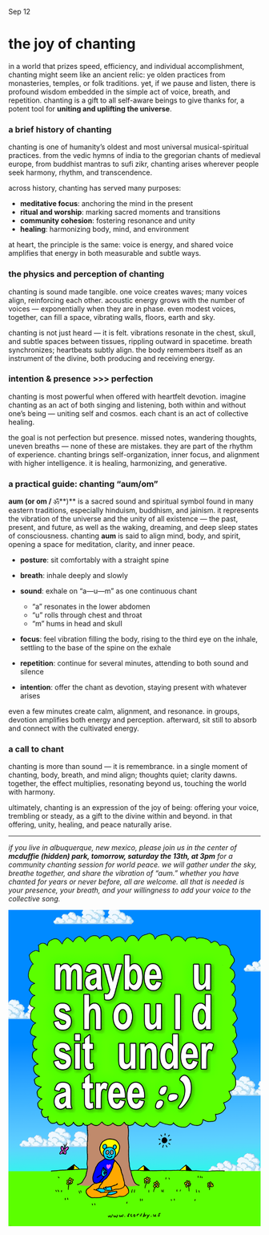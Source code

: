 Sep 12
# the joy of chanting



in a world that prizes speed, efficiency, and individual accomplishment, chanting might seem like an ancient relic: ye olden practices from monasteries, temples, or folk traditions. yet, if we pause and listen, there is profound wisdom embedded in the simple act of voice, breath, and repetition. chanting is a gift to all self-aware beings to give thanks for, a potent tool for **uniting and uplifting the universe**.

### a brief history of chanting

chanting is one of humanity’s oldest and most universal musical-spiritual practices. from the vedic hymns of india to the gregorian chants of medieval europe, from buddhist mantras to sufi zikr, chanting arises wherever people seek harmony, rhythm, and transcendence.

across history, chanting has served many purposes:

* **meditative focus**: anchoring the mind in the present
* **ritual and worship**: marking sacred moments and transitions
* **community cohesion**: fostering resonance and unity
* **healing**: harmonizing body, mind, and environment

at heart, the principle is the same: voice is energy, and shared voice amplifies that energy in both measurable and subtle ways.

### the physics and perception of chanting

chanting is sound made tangible. one voice creates waves; many voices align, reinforcing each other. acoustic energy grows with the number of voices — exponentially when they are in phase. even modest voices, together, can fill a space, vibrating walls, floors, earth and sky.

chanting is not just heard — it is felt. vibrations resonate in the chest, skull, and subtle spaces between tissues, rippling outward in spacetime. breath synchronizes; heartbeats subtly align. the body remembers itself as an instrument of the divine, both producing and receiving energy.

### intention & presence >>> perfection

chanting is most powerful when offered with heartfelt devotion. imagine chanting as an act of both singing and listening, both within and without one’s being — uniting self and cosmos. each chant is an act of collective healing.

the goal is not perfection but presence. missed notes, wandering thoughts, uneven breaths — none of these are mistakes. they are part of the rhythm of experience. chanting brings self-organization, inner focus, and alignment with higher intelligence. it is healing, harmonizing, and generative.

### a practical guide: chanting “aum/om”

**aum (or om /** ॐ**)** is a sacred sound and spiritual symbol found in many eastern traditions, especially hinduism, buddhism, and jainism. it represents the vibration of the universe and the unity of all existence — the past, present, and future, as well as the waking, dreaming, and deep sleep states of consciousness. chanting **aum** is said to align mind, body, and spirit, opening a space for meditation, clarity, and inner peace.

* **posture**: sit comfortably with a straight spine
* **breath**: inhale deeply and slowly
* **sound**: exhale on “a—u—m” as one continuous chant

  + “a” resonates in the lower abdomen
  + “u” rolls through chest and throat
  + “m” hums in head and skull
* **focus**: feel vibration filling the body, rising to the third eye on the inhale, settling to the base of the spine on the exhale
* **repetition**: continue for several minutes, attending to both sound and silence
* **intention**: offer the chant as devotion, staying present with whatever arises

even a few minutes create calm, alignment, and resonance. in groups, devotion amplifies both energy and perception. afterward, sit still to absorb and connect with the cultivated energy.

### a call to chant

chanting is more than sound — it is remembrance. in a single moment of chanting, body, breath, and mind align; thoughts quiet; clarity dawns. together, the effect multiplies, resonating beyond us, touching the world with harmony.

ultimately, chanting is an expression of the joy of being: offering your voice, trembling or steady, as a gift to the divine within and beyond. in that offering, unity, healing, and peace naturally arise.

---

*if you live in albuquerque, new mexico, please join us in the center of* ***mcduffie (hidden) park, tomorrow, saturday the 13th, at 3pm*** *for a community chanting session for world peace. we will gather under the sky, breathe together, and share the vibration of “aum.” whether you have chanted for years or never before, all are welcome. all that is needed is your presence, your breath, and your willingness to add your voice to the collective song.*

![](./images/tree1.png)